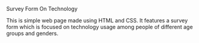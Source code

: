 Survey Form On Technology

This is simple web page made using HTML and CSS.
It features a survey form which is focused on technology usage among people of different age groups and genders.
